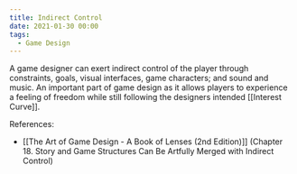 ```yaml
---
title: Indirect Control
date: 2021-01-30 00:00
tags:
  - Game Design 
---
```


A game designer can exert indirect control of the player through constraints, goals, visual interfaces, game characters; and sound and music. An important part of game design as it allows players to experience a feeling of freedom while still following the designers intended [[Interest Curve]].

References:

* [[The Art of Game Design - A Book of Lenses (2nd Edition)]] (Chapter 18. Story and Game Structures Can Be Artfully Merged with Indirect Control)
